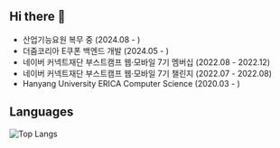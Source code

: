## Hi there 👋

* 산업기능요원 복무 중 (2024.08 - )
* 더줌코리아 E쿠폰 백엔드 개발 (2024.05 - )
* 네이버 커넥트재단 부스트캠프 웹·모바일 7기 멤버십 (2022.08 - 2022.12)
* 네이버 커넥트재단 부스트캠프 웹·모바일 7기 챌린지 (2022.07 - 2022.08)
* Hanyang University ERICA Computer Science (2020.03 - )

## Languages

![Top Langs](https://github-readme-stats.vercel.app/api/top-langs/?username=backend-hyoseok&layout=compact&theme=dark#gh-dark-mode-only)

<!--
**backend-hyoseok/backend-hyoseok** is a ✨ _special_ ✨ repository because its `README.md` (this file) appears on your GitHub profile.

Here are some ideas to get you started:

- 🔭 I’m currently working on ...
- 🌱 I’m currently learning ...
- 👯 I’m looking to collaborate on ...
- 🤔 I’m looking for help with ...
- 💬 Ask me about ...
- 📫 How to reach me: ...
- 😄 Pronouns: ...
- ⚡ Fun fact: ...
-->
